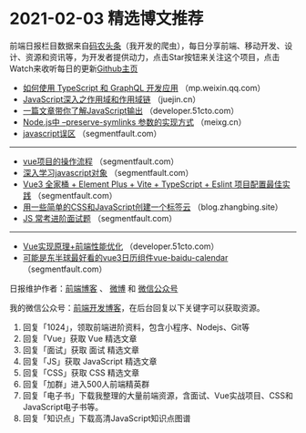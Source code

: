# 2021-02-03 精选博文推荐

前端日报栏目数据来自[码农头条](http://hao.caibaojian.com.cn/)（我开发的爬虫），每日分享前端、移动开发、设计、资源和资讯等，为开发者提供动力，点击Star按钮来关注这个项目，点击Watch来收听每日的更新[Github主页](https://github.com/kujian/frontendDaily)
* [如何使用 TypeScript 和 GraphQL 开发应用](https://mp.weixin.qq.com/s/EdJFb8GrmhbgQL2kkjOjhQ) （mp.weixin.qq.com）
* [JavaScript深入之作用域和作用域链](https://juejin.cn/post/6924661086054531086) （juejin.cn）
* [一篇文章带你了解JavaScript输出](https://developer.51cto.com/art/202102/644275.htm) （developer.51cto.com）
* [Node.js中 &#8211;preserve-symlinks 参数的实现方式](https://meixg.cn/2021/02/02/nodejs-preserve-symlinks/) （meixg.cn）
* [javascript误区](https://segmentfault.com/a/1190000039157094) （segmentfault.com）

***
* [vue项目的操作流程](https://segmentfault.com/a/1190000039157085) （segmentfault.com）
* [深入学习javascript对象](https://segmentfault.com/a/1190000039156542) （segmentfault.com）
* [Vue3 全家桶 + Element Plus + Vite + TypeScript + Eslint 项目配置最佳实践](https://segmentfault.com/a/1190000039157357) （segmentfault.com）
* [用一些简单的CSS和JavaScript创建一个标签云](https://blog.zhangbing.site/2021/02/02/create-a-tag-cloud-with-some-simple-css-and-even-simpler-javascript/) （blog.zhangbing.site）
* [JS 常考进阶面试题](https://segmentfault.com/a/1190000039152337) （segmentfault.com）

***
* [Vue实现原理+前端性能优化](https://developer.51cto.com/art/202102/644230.htm) （developer.51cto.com）
* [可能是东半球最好看的vue3日历组件vue-baidu-calendar](https://segmentfault.com/a/1190000039151547) （segmentfault.com）

日报维护作者：[前端博客](http://caibaojian.com.cn/) 、 [微博](http://weibo.com/kujian) 和 [微信公众号](https://open.weixin.qq.com/qr/code?username=caibaojian_com)

我的微信公众号：[前端开发博客](https://open.weixin.qq.com/qr/code?username=caibaojian_com)，在后台回复以下关键字可以获取资源。

1. 回复「1024」，领取前端进阶资料，包含小程序、Nodejs、Git等
2. 回复「Vue」获取 Vue 精选文章
3. 回复「面试」获取 面试 精选文章
4. 回复「JS」获取 JavaScript 精选文章
5. 回复「CSS」获取 CSS 精选文章
6. 回复「加群」进入500人前端精英群
7. 回复「电子书」下载我整理的大量前端资源，含面试、Vue实战项目、CSS和JavaScript电子书等。
8. 回复「知识点」下载高清JavaScript知识点图谱